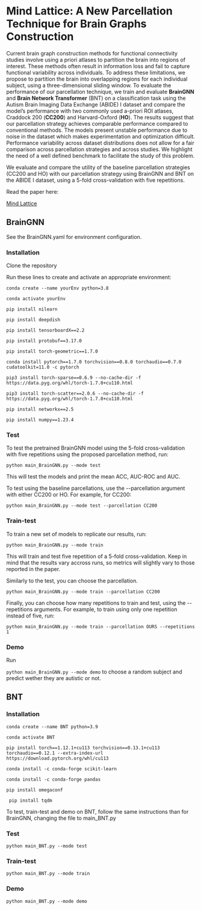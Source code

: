 # Mind Lattice: A New Parcellation Technique for Brain Graphs Construction

Current brain graph construction methods for functional connectivity studies involve using a priori atlases to partition the brain into regions of interest. These methods often result in information loss and fail to capture functional variability across individuals. To address these limitations, we propose to partition the brain into overlapping regions for each individual subject, using a three-dimensional sliding window. To evaluate the performance of our parcellation technique, we train and evaluate **BrainGNN** and **Brain Network Transformer** (BNT) on a classification task using the Autism Brain Imaging Data Exchange (ABIDE) I dataset and compare the model’s performance with two commonly used a-priori ROI atlases, Craddock 200 (**CC200**) and Harvard-Oxford (**HO**). The results suggest that our parcellation strategy achieves comparable performance compared to conventional methods. The models present unstable performance due to noise in the dataset which makes experimentation and optimization difficult. Performance variability across dataset distributions does not allow for a fair comparison across parcellation strategies and across studies. We highlight the need of a well defined benchmark to facilitate the study of this problem. 


We evaluate and compare the utility of the baseline parcellation strategies (CC200 and HO) with our parcellation strategy using BrainGNN and BNT on the ABIDE I dataset, using a 5-fold cross-validation with five repetitions. 

Read the paper here: 

[Mind Lattice](https://drive.google.com/file/d/1u26-ChyaAUGcROl6FVDVZP2odEyhwa_v/view?usp=sharing)

## BrainGNN
See the BrainGNN.yaml for environment configuration.
### Installation
Clone the repository 

Run these lines to create and activate an appropriate 
environment:

```conda create --name yourEnv python=3.8```

```conda activate yourEnv```

```pip install nilearn```

```pip install deepdish```

```pip install tensorboardX==2.2```

```pip install protobuf==3.17.0```

```pip install torch-geometric==1.7.0```

```conda install pytorch==1.7.0 torchvision==0.8.0 torchaudio==0.7.0 cudatoolkit=11.0 -c pytorch```

```pip3 install torch-sparse==0.6.9 --no-cache-dir -f https://data.pyg.org/whl/torch-1.7.0+cu110.html```

```pip3 install torch-scatter==2.0.6 --no-cache-dir -f https://data.pyg.org/whl/torch-1.7.0+cu110.html```

```pip install networkx==2.5```

```pip install numpy==1.23.4```

### Test

To test the pretrained BrainGNN model using the 5-fold cross-validation with five repetitions using the proposed parcellation method, run:

```python main_BrainGNN.py --mode test```

This will test the models and print the mean ACC, AUC-ROC and AUC.

To test using the baseline parcellations, use the --parcellation argument with either CC200 or HO. For example, for CC200:

```python main_BrainGNN.py --mode test --parcellation CC200```


### Train-test

To train a new set of models to replicate our results, run: 

```python main_BrainGNN.py --mode train```

This will train and test five repetition of a 5-fold cross-validation. Keep in mind that the results vary accross runs, so metrics will slightly vary to those reported in the paper. 

Similarly to the test, you can choose the parcellation.

```python main_BrainGNN.py --mode train --parcellation CC200```

Finally, you can choose how many repetitions to train and test, using the --repetitions arguments. For example, to train using only one repetition instead of five, run:

```python main_BrainGNN.py --mode train --parcellation OURS --repetitions 1```


### Demo

Run 

```python main_BrainGNN.py --mode demo```  to choose a random subject and predict wether they are autistic or not. 


## BNT

### Installation

```conda create --name BNT python=3.9```

```conda activate BNT```

```pip install torch==1.12.1+cu113 torchvision==0.13.1+cu113 torchaudio==0.12.1 --extra-index-url https://download.pytorch.org/whl/cu113```

```conda install -c conda-forge scikit-learn```

```conda install -c conda-forge pandas```

```pip install omegaconf```

``` pip install tqdm```




To test, train-test and demo on BNT, follow the same instructions than for BrainGNN, changing the file to main_BNT.py
### Test

```python main_BNT.py --mode test```

### Train-test

```python main_BNT.py --mode train```

### Demo

```python main_BNT.py --mode demo```


